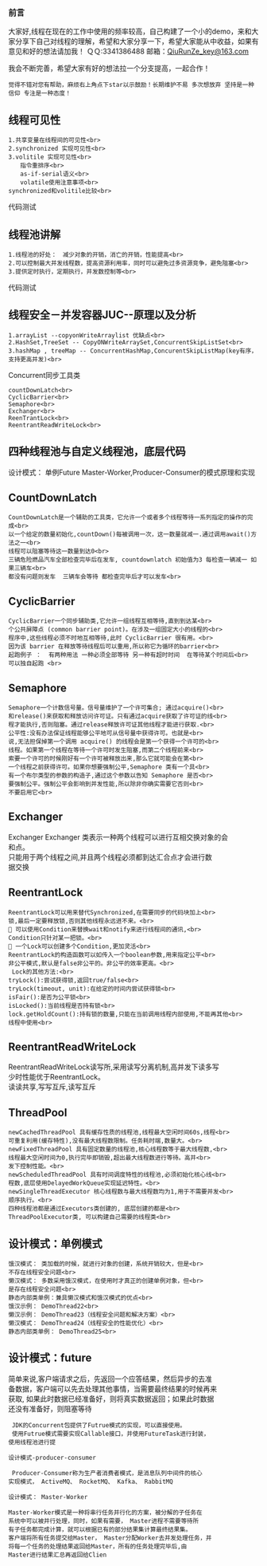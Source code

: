 ### 前言
大家好,线程在现在的工作中使用的频率较高，自己构建了一个小的demo，来和大家分享下自己对线程的理解，希望和大家分享一下，希望大家能从中收益，如果有意见和好的想法请加我！
 ＱＱ:3341386488
 邮箱：QiuRunZe_key@163.com

我会不断完善，希望大家有好的想法拉一个分支提高，一起合作！


    觉得不错对您有帮助，麻烦右上角点下star以示鼓励！长期维护不易 多次想放弃 坚持是一种信仰 专注是一种态度！


## 线程可见性

    1.共享变量在线程间的可见性<br>
    2.synchronized 实现可见性<br>
    3.volitile 实现可见性<br>
    　　指令重排序<br>
    　　as-if-serial语义<br>    
    　　volatile使用注意事项<br>
    synchronized和volitile比较<br>

代码测试

## 线程池讲解

    1.线程池的好处：　减少对象的开销，消亡的开销，性能提高<br>
    2.可以控制最大并发线程数，提高资源利用率，同时可以避免过多资源竞争，避免阻塞<br>
    3.提供定时执行，定期执行，并发数控制等<br>

代码测试

## 线程安全－并发容器JUC--原理以及分析

    1.arrayList --copyonWriteArraylist 优缺点<br>
    2.HashSet,TreeSet -- CopyONWriteArraySet,ConcurrentSkipListSet<br>
    3.hashMap , treeMap -- ConcurrentHashMap,ConcurentSkipListMap(key有序，支持更高并发)<br>

Concurrent同步工具类 

    countDownLatch<br>
    CyclicBarrier<br>
    Semaphore<br>
    Exchanger<br>
    ReenTrantLock<br>
    ReentrantReadWriteLock<br>

## 四种线程池与自定义线程池，底层代码
设计模式： 单例Future Master-Worker,Producer-Consumer的模式原理和实现

## CountDownLatch
    CountDownLatch是一个辅助的工具类，它允许一个或者多个线程等待一系列指定的操作的完成<br>
    以一个给定的数量初始化,countDown()每被调用一次，这一数量就减一.通过调用await()方法之一<br>
    线程可以阻塞等待这一数量到达0<br>
    三辆危险燃品汽车全部检查完毕后在发车, countdownlatch 初始值为3 每检查一辆减一 如果三辆车<br>
    都没有问题则发车  三辆车会等待 都检查完毕后才可以发车<br>

## CyclicBarrier
    CyclicBarrier一个同步辅助类,它允许一组线程互相等待,直到到达某<br>
    个公共屏障点 (common barrier point)。在涉及一组固定大小的线程的<br>
    程序中,这些线程必须不时地互相等待,此时 CyclicBarrier 很有用。<br>
    因为该 barrier 在释放等待线程后可以重用,所以称它为循环的barrier<br>
    起跑例子 ：  有两种用法 一种必须全部等待 另一种有超时时间  在等待某个时间后<br>
    可以独自起跑 <br>

## Semaphore
    Semaphore一个计数信号量。信号量维护了一个许可集合; 通过acquire()<br>
    和release()来获取和释放访问许可证。只有通过acquire获取了许可证的线<br>
    程才能执行,否则阻塞。通过release释放许可证其他线程才能进行获取.<br>
    公平性:没有办法保证线程能够公平地可从信号量中获得许可。也就是<br>
    说,无法担保掉第一个调用 acquire() 的线程会是第一个获得一个许可的<br>
    线程。如果第一个线程在等待一个许可时发生阻塞,而第二个线程前来<br>
    索要一个许可的时候刚好有一个许可被释放出来,那么它就可能会在第<br>
    一个线程之前获得许可。如果你想要强制公平,Semaphore 类有一个具<br>
    有一个布尔类型的参数的构造子,通过这个参数以告知 Semaphore 是否<br>
    要强制公平。强制公平会影响到并发性能,所以除非你确实需要它否则<br>
    不要启用它<br>
## Exchanger

Exchanger Exchanger 类表示一种两个线程可以进行互相交换对象的会<br>
和点。<br>
只能用于两个线程之间,并且两个线程必须都到达汇合点才会进行数<br>
据交换<br>

## ReentrantLock
    ReentrantLock可以用来替代Synchronized,在需要同步的代码块加上<br>
    锁,最后一定要释放锁,否则其他线程永远进不来。<br>
     可以使用Condition来替换wait和notify来进行线程间的通讯,<br>
    Condition只针对某一把锁。<br>
     一个Lock可以创建多个Condition,更加灵活<br>
    ReentrantLock的构造函数可以如传入一个boolean参数,用来指定公平<br>
    非公平模式,默认是false非公平的。非公平的效率更高。<br>
     Lock的其他方法:<br>
    tryLock():尝试获得锁,返回true/false<br>
    tryLock(timeout, unit):在给定的时间内尝试获得锁<br>
    isFair():是否为公平锁<br>
    isLocked():当前线程是否持有锁<br>
    lock.getHoldCount():持有锁的数量,只能在当前调用线程内部使用,不能再其他<br>
    线程中使用<br>
## ReentrantReadWriteLock

ReentrantReadWriteLock读写所,采用读写分离机制,高并发下读多写<br>
少时性能优于ReentrantLock。<br>
读读共享,写写互斥,读写互斥<br>
    
## ThreadPool

    newCachedThreadPool 具有缓存性质的线程池,线程最大空闲时间60s,线程<br>
    可重复利用(缓存特性),没有最大线程数限制。任务耗时端,数量大。<br>
    newFixedThreadPool 具有固定数量的线程池,核心线程数等于最大线程数,<br>
    线程最大空闲时间为0,执行完毕即销毁,超出最大线程数进行等待。高并<br>
    发下控制性能。<br>
    newScheduledThreadPool 具有时间调度特性的线程池,必须初始化核心线<br>
    程数,底层使用DelayedWorkQueue实现延迟特性。<br>
    newSingleThreadExecutor 核心线程数与最大线程数均为1,用于不需要并发<br>
    顺序执行。<br>
    四种线程池都是通过Executors类创建的, 底层创建的都是<br>
    ThreadPoolExecutor类, 可以构建自己需要的线程类<br>

## 设计模式：单例模式

    饿汉模式： 类加载的时候，就进行对象的创建，系统开销较大，但是<br>
    不存在线程安全问题<br>
    懒汉模式： 多数采用饿汉模式，在使用时才真正的创建单例对象，但<br>
    是存在线程安全问题<br>
    静态内部类单例：兼具懒汉模式和饿汉模式的优点<br>
    饿汉示例： DemoThread22<br>
    懒汉示例： DemoThread23（线程安全问题和解决方案）<br>
    懒汉模式： DemoThread24（线程安全的性能优化）<br>
    静态内部类单例： DemoThread25<br>

## 设计模式：future

简单来说,客户端请求之后，先返回一个应答结果，然后异步的去准<br>
备数据，客户端可以先去处理其他事情，当需要最终结果的时候再来<br>
获取, 如果此时数据已经准备好，则将真实数据返回；如果此时数据<br>
还没有准备好，则阻塞等待<br>
    
     JDK的Concurrent包提供了Futrue模式的实现，可以直接使用。
     使用Futrue模式需要实现Callable接口，并使用FutureTask进行封装，
    使用线程池进行提
    
    设计模式-producer-consumer
    
     Producer-Consumer称为生产者消费者模式，是消息队列中间件的核心
    实现模式， ActiveMQ、 RocketMQ、 Kafka、 RabbitMQ
    
    设计模式： Master-Worker
    
    Master-Worker模式是一种将串行任务并行化的方案，被分解的子任务在
    系统中可以被并行处理，同时，如果有需要， Master进程不需要等待所
    有子任务都完成计算，就可以根据已有的部分结果集计算最终结果集。
    客户端将所有任务提交给Master， Master分配Worker去并发处理任务，并
    将每一个任务的处理结果返回给Master，所有的任务处理完毕后,由
    Master进行结果汇总再返回给Clien
    
    
    



 